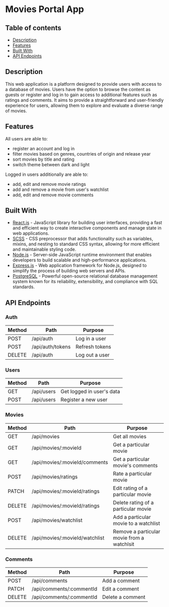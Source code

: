 # Movies Portal App

## Table of contents

- [Description](#description)
- [Features](#features)
- [Built With](#built-with)
- [API Endpoints](#api-endpoints)

## Description

This web application is a platform designed to provide users with access to a database of movies. Users have the option to browse the content as guests or register and log in to gain access to additional features such as ratings and comments. It aims to provide a straightforward and user-friendly experience for users, allowing them to explore and evaluate a diverse range of movies.

## Features

All users are able to:
- register an account and log in
- filter movies based on genres, countries of origin and release year
- sort movies by title and rating
- switch theme between dark and light

Logged in users additionally are able to:
- add, edit and remove movie ratings
- add and remove a movie from user's watchlist
- add, edit and remove movie comments

## Built With

- [React.js](https://react.dev/) - JavaScript library for building user interfaces, providing a fast and efficient way to create interactive components and manage state in web applications.
- [SCSS](https://sass-lang.com/) - CSS preprocessor that adds functionality such as variables, mixins, and nesting to standard CSS syntax, allowing for more efficient and maintainable styling code.
- [Node.js](https://nodejs.org/en) - Server-side JavaScript runtime environment that enables developers to build scalable and high-performance applications.
- [Express.js](https://expressjs.com/) - Web application framework for Node.js, designed to simplify the process of building web servers and APIs.
- [PostgreSQL](https://www.postgresql.org/) - Powerful open-source relational database management system known for its reliability, extensibility, and compliance with SQL standards.

## API Endpoints

### Auth

| Method | Path | Purpose |
| --- | --- | --- |
| POST | /api/auth | Log in a user |
| POST | /api/auth/tokens | Refresh tokens |
| DELETE | /api/auth | Log out a user |

### Users

| Method | Path | Purpose |
| --- | --- | --- |
| GET | /api/users | Get logged in user's data |
| POST | /api/users | Register a new user |

### Movies

| Method | Path | Purpose |
| --- | --- | --- |
| GET | /api/movies | Get all movies |
| GET | /api/movies/:movieId | Get a particular movie |
| GET | /api/movies/:movieId/comments | Get a particular movie's comments |
| POST | /api/movies/ratings | Rate a particular movie |
| PATCH | /api/movies/:movieId/ratings | Edit rating of a particular movie |
| DELETE | /api/movies/:movieId/ratings | Delete rating of a particular movie |
| POST | /api/movies/watchlist | Add a particular movie to a watchlist |
| DELETE | /api/movies/:movieId/watchlist | Remove a particular movie from a watchlsit |

### Comments

| Method | Path | Purpose |
| --- | --- | --- |
| POST | /api/comments | Add a comment |
| PATCH | /api/comments/:commentId | Edit a comment |
| DELETE | /api/comments/:commentId | Delete a comment |
